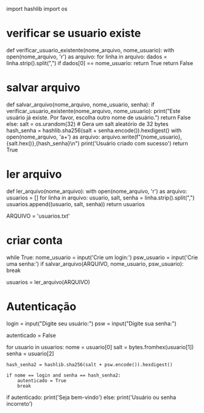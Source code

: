 import hashlib
import os
# verificar se usuario existe
def verificar_usuario_existente(nome_arquivo, nome_usuario):
    with open(nome_arquivo, 'r') as arquivo:
        for linha in arquivo:
            dados = linha.strip().split(",")
            if dados[0] == nome_usuario:
                return True
        return False
# salvar arquivo
def salvar_arquivo(nome_arquivo, nome_usuario, senha):
    if verificar_usuario_existente(nome_arquivo, nome_usuario):
        print("Este usuário já existe. Por favor, escolha outro nome de usuário.")
        return False
    else:
        salt = os.urandom(32)  # Gera um salt aleatório de 32 bytes
        hash_senha = hashlib.sha256(salt + senha.encode()).hexdigest()
        with open(nome_arquivo, 'a+') as arquivo:
            arquivo.write(f"{nome_usuario},{salt.hex()},{hash_senha}\n")
            print('Usuário criado com sucesso')
            return True
# ler arquivo
def ler_arquivo(nome_arquivo):
    with open(nome_arquivo, 'r') as arquivo:
        usuarios = []
        for linha in arquivo:
            usuario, salt, senha = linha.strip().split(",")
            usuarios.append((usuario, salt, senha))
    return usuarios

ARQUIVO = 'usuarios.txt'
# criar conta
while True:
    nome_usuario = input('Crie um login:')
    psw_usuario = input('Crie uma senha:')
    if salvar_arquivo(ARQUIVO, nome_usuario, psw_usuario):
        break

usuarios = ler_arquivo(ARQUIVO)

# Autenticação
login = input("Digite seu usuário:")
psw = input("Digite sua senha:")

autenticado = False

for usuario in usuarios:
    nome = usuario[0]
    salt = bytes.fromhex(usuario[1])
    senha = usuario[2]

    hash_senha2 = hashlib.sha256(salt + psw.encode()).hexdigest()

    if nome == login and senha == hash_senha2:
        autenticado = True
        break                    

if autenticado:
    print('Seja bem-vindo')
else:
    print('Usuário ou senha incorreto')
